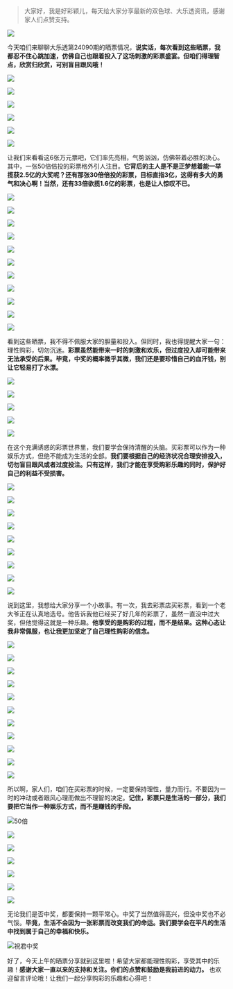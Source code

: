 > 大家好，我是好彩颖儿，每天给大家分享最新的双色球、大乐透资讯，感谢家人们点赞支持。

![](https://cdn.jsdelivr.net/gh/wangwenjie1314/PicCDN/2024-7-12/1720763627240-image.png)


今天咱们来聊聊大乐透第24090期的晒票情况，**说实话，每次看到这些晒票，我都忍不住心跳加速，仿佛自己也跟着投入了这场刺激的彩票盛宴。但咱们得理智点，欣赏归欣赏，可别盲目跟风哦！**


![](https://cdn.jsdelivr.net/gh/wangwenjie1314/PicCDN/2024-8-5/1722827241714-image.png)


![](https://cdn.jsdelivr.net/gh/wangwenjie1314/PicCDN/2024-8-5/1722827291960-image.png)

![](https://cdn.jsdelivr.net/gh/wangwenjie1314/PicCDN/2024-8-5/1722827284450-image.png)

![](https://cdn.jsdelivr.net/gh/wangwenjie1314/PicCDN/2024-8-5/1722827270383-image.png)

![](https://cdn.jsdelivr.net/gh/wangwenjie1314/PicCDN/2024-8-5/1722827342667-image.png)


![](https://cdn.jsdelivr.net/gh/wangwenjie1314/PicCDN/2024-8-5/1722827373837-image.png)

让我们来看看这6张万元票吧，它们率先亮相，气势汹汹，仿佛带着必胜的决心。其中，一张50倍倍投的彩票格外引人注目。**它背后的主人是不是正梦想着能一举揽获2.5亿的大奖呢？还有那张30倍倍投的彩票，目标直指3亿，这得有多大的勇气和决心啊！当然，还有33倍欲揽1.6亿的彩票，也是让人惊叹不已。**


![](https://cdn.jsdelivr.net/gh/wangwenjie1314/PicCDN/2024-8-5/1722827500878-image.png)

![](https://cdn.jsdelivr.net/gh/wangwenjie1314/PicCDN/2024-8-5/1722827482393-image.png)

![](https://cdn.jsdelivr.net/gh/wangwenjie1314/PicCDN/2024-8-5/1722827436089-image.png)

![](https://cdn.jsdelivr.net/gh/wangwenjie1314/PicCDN/2024-8-5/1722827393623-image.png)

![](https://cdn.jsdelivr.net/gh/wangwenjie1314/PicCDN/2024-8-5/1722827387610-image.png)

![](https://cdn.jsdelivr.net/gh/wangwenjie1314/PicCDN/2024-8-5/1722827381959-image.png)

![](https://cdn.jsdelivr.net/gh/wangwenjie1314/PicCDN/2024-8-5/1722827362542-image.png)


![](https://cdn.jsdelivr.net/gh/wangwenjie1314/PicCDN/2024-8-5/1722827549722-image.png)


![](https://cdn.jsdelivr.net/gh/wangwenjie1314/PicCDN/2024-8-5/1722827573112-image.png)

![](https://cdn.jsdelivr.net/gh/wangwenjie1314/PicCDN/2024-8-5/1722827563948-image.png)

![](https://cdn.jsdelivr.net/gh/wangwenjie1314/PicCDN/2024-8-5/1722827557688-image.png)


看到这些晒票，我不得不佩服大家的胆量和投入。但同时，我也得提醒大家一句：理性购彩，切勿沉迷。**彩票虽然能带来一时的刺激和欢乐，但过度投入却可能带来无法承受的后果。毕竟，中奖的概率微乎其微，我们还是要珍惜自己的血汗钱，别让它轻易打了水漂。**

![](https://cdn.jsdelivr.net/gh/wangwenjie1314/PicCDN/2024-8-5/1722827613940-image.png)

![](https://cdn.jsdelivr.net/gh/wangwenjie1314/PicCDN/2024-8-5/1722827604121-image.png)

![](https://cdn.jsdelivr.net/gh/wangwenjie1314/PicCDN/2024-8-5/1722827623969-image.png)


![](https://cdn.jsdelivr.net/gh/wangwenjie1314/PicCDN/2024-8-5/1722827655722-image.png)

![](https://cdn.jsdelivr.net/gh/wangwenjie1314/PicCDN/2024-8-5/1722827647635-image.png)

在这个充满诱惑的彩票世界里，我们要学会保持清醒的头脑。买彩票可以作为一种娱乐方式，但绝不能成为生活的全部。**我们要根据自己的经济状况合理安排投入，切勿盲目跟风或者过度投注。只有这样，我们才能在享受购彩乐趣的同时，保护好自己的利益不受损害。**


![](https://cdn.jsdelivr.net/gh/wangwenjie1314/PicCDN/2024-8-5/1722827745511-image.png)

![](https://cdn.jsdelivr.net/gh/wangwenjie1314/PicCDN/2024-8-5/1722827735097-image.png)

![](https://cdn.jsdelivr.net/gh/wangwenjie1314/PicCDN/2024-8-5/1722827724312-image.png)

![](https://cdn.jsdelivr.net/gh/wangwenjie1314/PicCDN/2024-8-5/1722827709738-image.png)

![](https://cdn.jsdelivr.net/gh/wangwenjie1314/PicCDN/2024-8-5/1722827668289-image.png)

![](https://cdn.jsdelivr.net/gh/wangwenjie1314/PicCDN/2024-8-5/1722827789562-image.png)


![](https://cdn.jsdelivr.net/gh/wangwenjie1314/PicCDN/2024-8-5/1722827894723-image.png)

![](https://cdn.jsdelivr.net/gh/wangwenjie1314/PicCDN/2024-8-5/1722827846333-image.png)

![](https://cdn.jsdelivr.net/gh/wangwenjie1314/PicCDN/2024-8-5/1722827797836-image.png)

说到这里，我想给大家分享一个小故事。有一次，我去彩票店买彩票，看到一个老大爷正在认真地选号。他告诉我他已经买了好几年的彩票了，虽然一直没中过大奖，但他觉得这就是一种乐趣。**他享受的是购彩的过程，而不是结果。这种心态让我非常佩服，也让我更加坚定了自己理性购彩的信念。**


![](https://cdn.jsdelivr.net/gh/wangwenjie1314/PicCDN/2024-8-5/1722828151060-image.png)

![](https://cdn.jsdelivr.net/gh/wangwenjie1314/PicCDN/2024-8-5/1722828121211-image.png)

![](https://cdn.jsdelivr.net/gh/wangwenjie1314/PicCDN/2024-8-5/1722828113541-image.png)

![](https://cdn.jsdelivr.net/gh/wangwenjie1314/PicCDN/2024-8-5/1722828084885-image.png)

![](https://cdn.jsdelivr.net/gh/wangwenjie1314/PicCDN/2024-8-5/1722828043868-image.png)

![](https://cdn.jsdelivr.net/gh/wangwenjie1314/PicCDN/2024-8-5/1722828027921-image.png)

![](https://cdn.jsdelivr.net/gh/wangwenjie1314/PicCDN/2024-8-5/1722828018768-image.png)

![](https://cdn.jsdelivr.net/gh/wangwenjie1314/PicCDN/2024-8-5/1722828012757-image.png)

![](https://cdn.jsdelivr.net/gh/wangwenjie1314/PicCDN/2024-8-5/1722828005913-image.png)

![](https://cdn.jsdelivr.net/gh/wangwenjie1314/PicCDN/2024-8-5/1722827972393-image.png)

![](https://cdn.jsdelivr.net/gh/wangwenjie1314/PicCDN/2024-8-5/1722827939266-image.png)


所以啊，家人们，咱们在买彩票的时候，一定要保持理性，量力而行。不要因为一时的冲动或者跟风心理而做出不理智的决定。**记住，彩票只是生活的一部分，我们要把它当作一种娱乐方式，而不是赚钱的手段。**


![50倍](https://cdn.jsdelivr.net/gh/wangwenjie1314/PicCDN/2024-8-5/1722828330969-image.png)

![](https://cdn.jsdelivr.net/gh/wangwenjie1314/PicCDN/2024-8-5/1722828323750-image.png)

![](https://cdn.jsdelivr.net/gh/wangwenjie1314/PicCDN/2024-8-5/1722828294254-image.png)

![](https://cdn.jsdelivr.net/gh/wangwenjie1314/PicCDN/2024-8-5/1722828263768-image.png)

![](https://cdn.jsdelivr.net/gh/wangwenjie1314/PicCDN/2024-8-5/1722828236050-image.png)

![](https://cdn.jsdelivr.net/gh/wangwenjie1314/PicCDN/2024-8-5/1722828225912-image.png)

![](https://cdn.jsdelivr.net/gh/wangwenjie1314/PicCDN/2024-8-5/1722828188181-image.png)


无论我们是否中奖，都要保持一颗平常心。中奖了当然值得高兴，但没中奖也不必气馁。**毕竟，生活不会因为一张彩票而改变我们的命运。我们要学会在平凡的生活中找到属于自己的幸福和快乐。**


![祝君中奖](https://cdn.jsdelivr.net/gh/wangwenjie1314/PicCDN/2024-7-22/1721618470457-image.png)


好了，今天上午的晒票分享就到这里啦！希望大家都能理性购彩，享受其中的乐趣！**感谢大家一直以来的支持和关注。你们的点赞和鼓励是我前进的动力。** 也欢迎留言评论哦！让我们一起分享购彩的乐趣和心得吧！


